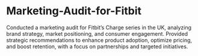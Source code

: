 # Marketing-Audit-for-Fitbit
Conducted a marketing audit for Fitbit’s Charge series in the UK, analyzing brand strategy, market positioning, and consumer engagement. Provided strategic recommendations to enhance product adoption, optimize pricing, and boost retention, with a focus on partnerships and targeted initiatives.
